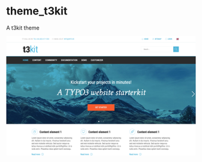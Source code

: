 # theme_t3kit
A t3kit theme

![Screenshot](Meta/Screenshots/screenshot.png)

<!-- TODO: BLOG -->
<!-- TODO: layout to conEls -->
